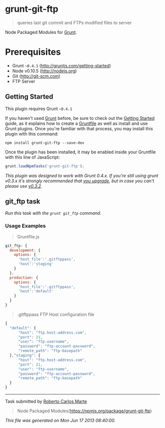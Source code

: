 grunt-git-ftp
=============
> queries last git commit and FTPs modified files to server

Node Packaged Modules for [Grunt](http://gruntjs.com). 

# Prerequisites

- Grunt `~0.4.1` (http://gruntjs.com/getting-started)
- Node v0.10.5 (http://nodejs.org)
- Git (http://git-scm.com)
- FTP Server

## Getting Started
This plugin requires Grunt `~0.4.1`

If you haven't used [Grunt](http://gruntjs.com/) before, be sure to check out the [Getting Started](http://gruntjs.com/getting-started) guide, as it explains how to create a [Gruntfile](http://gruntjs.com/sample-gruntfile) as well as install and use Grunt plugins. Once you're familiar with that process, you may install this plugin with this command:

```shell
npm install grunt-git-ftp --save-dev
```

Once the plugin has been installed, it may be enabled inside your Gruntfile with this line of JavaScript:

```js
grunt.loadNpmTasks('grunt-git-ftp');
```

*This plugin was designed to work with Grunt 0.4.x. If you're still using grunt v0.3.x it's strongly recommended that [you upgrade](http://gruntjs.com/upgrading-from-0.3-to-0.4), but in case you can't please use [v0.3.2](https://github.com/gruntjs/grunt-contrib-less/tree/grunt-0.3-stable).*

## git_ftp task
_Run this task with the `grunt git_ftp` command._

### Usage Examples

> Gruntfile.js

```js
git_ftp: {
  development: {
    options: {
      'host_file':'.gitftppass',
      'host':'staging'
    }
  },
  production: {
    options: {
      'host_file':'.gitftppass',
      'host':'default'
    }
  }
}
```
> .gitftppass FTP Host configuration file

```js
{
  "default": {
      "host": "ftp.host-address.com",
      "port": 21,
      "user": "ftp-username",
      "password": "ftp-account-password",
      "remote_path": "ftp-basepath"
  },"staging": {
      "host": "ftp.host-address.com",
      "port": 21,
      "user": "ftp-username",
      "password": "ftp-account-password",
      "remote_path": "ftp-basepath"
  }
}  
```

---

Task submitted by [Roberto Carlos Marte](http://Carlosmarte.me/)

> Node Packaged Modules(https://npmjs.org/package/grunt-git-ftp)

*This file was generated on Mon Jun 17 2013 08:40:00.*